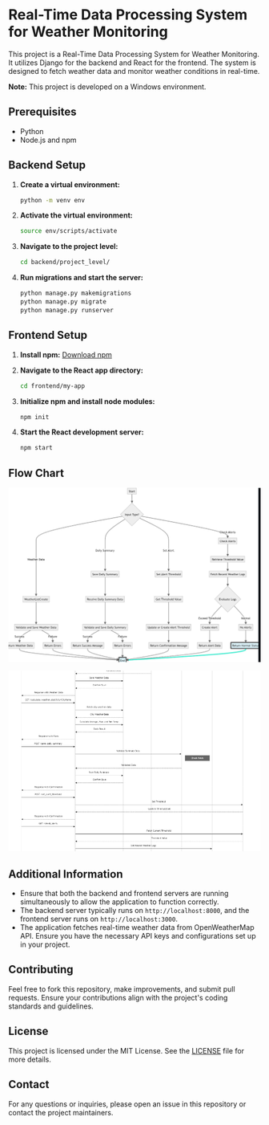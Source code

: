# Real-Time Data Processing System for Weather Monitoring

This project is a Real-Time Data Processing System for Weather Monitoring. It utilizes Django for the backend and React for the frontend. The system is designed to fetch weather data and monitor weather conditions in real-time.

**Note:** This project is developed on a Windows environment.

## Prerequisites

- Python
- Node.js and npm

## Backend Setup

1. **Create a virtual environment:**

    ```sh
    python -m venv env
    ```

2. **Activate the virtual environment:**

    ```sh
    source env/scripts/activate
    ```

3. **Navigate to the project level:**

    ```sh
    cd backend/project_level/
    ```

4. **Run migrations and start the server:**

    ```sh
    python manage.py makemigrations
    python manage.py migrate
    python manage.py runserver
    ```

## Frontend Setup

1. **Install npm:** [Download npm](https://www.npmjs.com/get-npm)

2. **Navigate to the React app directory:**

    ```sh
    cd frontend/my-app
    ```

3. **Initialize npm and install node modules:**

    ```sh
    npm init
    ```

4. **Start the React development server:**

    ```sh
    npm start
    ```
## Flow Chart
![Project Diagram](flowchart.png)

![Project Diagram](diagram.png)
## Additional Information

- Ensure that both the backend and frontend servers are running simultaneously to allow the application to function correctly.
- The backend server typically runs on `http://localhost:8000`, and the frontend server runs on `http://localhost:3000`.
- The application fetches real-time weather data from OpenWeatherMap API. Ensure you have the necessary API keys and configurations set up in your project.

## Contributing

Feel free to fork this repository, make improvements, and submit pull requests. Ensure your contributions align with the project's coding standards and guidelines.

## License

This project is licensed under the MIT License. See the [LICENSE](LICENSE) file for more details.

## Contact

For any questions or inquiries, please open an issue in this repository or contact the project maintainers.
